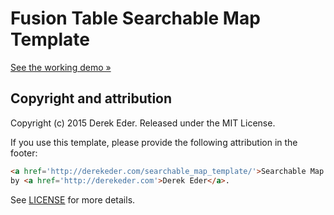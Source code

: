 # Fusion Table Searchable Map Template

[See the working demo &raquo;](http://MohitAnand6102.github.io/FusionTable-Map-Template/)


## Copyright and attribution

Copyright (c) 2015 Derek Eder. Released under the MIT License.

If you use this template, please provide the following attribution in the footer: 

```html
<a href='http://derekeder.com/searchable_map_template/'>Searchable Map Template</a> 
by <a href='http://derekeder.com'>Derek Eder</a>.
```

See [LICENSE](https://github.com/derekeder/FusionTable-Map-Template/blob/master/LICENSE) for more details.
